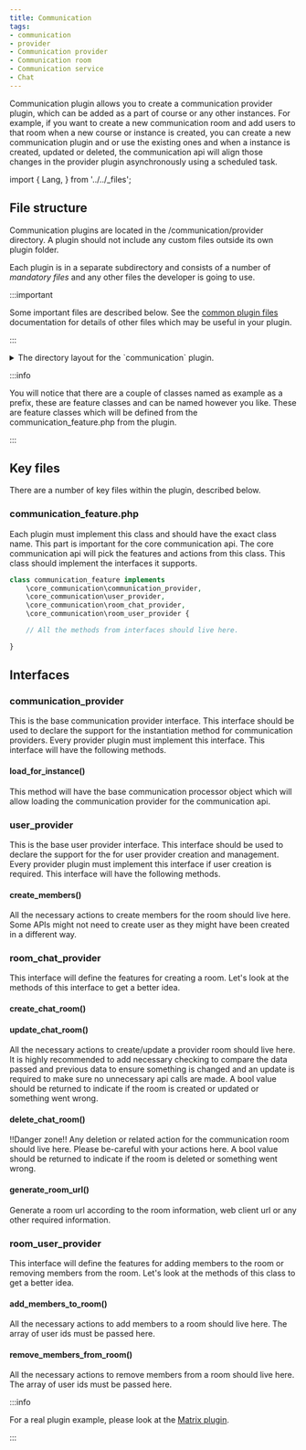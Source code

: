 ```yaml
---
title: Communication
tags:
- communication
- provider
- Communication provider
- Communication room
- Communication service
- Chat
---
```


Communication plugin allows you to create a communication provider plugin, which can be added as a part of course or any other instances.
For example, if you want to create a new communication room and add users to that room when a new course or instance is created, you can
create a new communication plugin and or use the existing ones and when a instance is created, updated or deleted, the communication api
will align those changes in the provider plugin asynchronously using a scheduled task.

import {
Lang,
} from '../../_files';

## File structure

Communication plugins are located in the /communication/provider directory. A plugin should not include any custom files outside its own
plugin folder.

Each plugin is in a separate subdirectory and consists of a number of _mandatory files_ and any other files the developer is going to use.

:::important

Some important files are described below. See the [common plugin files](../../commonfiles/index.mdx) documentation for details of other
files which may be useful in your plugin.

:::

<details>
  <summary>The directory layout for the `communication` plugin.</summary>

```console
communication/provider/example
├── classes
│   ├── communication_feature.php
│   └── privacy
│       └── provider.php
├── lang
│   └── en
│       └── communication_example.php
├── settings.php
└── version.php
```

</details>

:::info

You will notice that there are a couple of classes named as example as a prefix, these are feature classes and can be named however
you like. These are feature classes which will be defined from the communication_feature.php from the plugin.

:::

## Key files

There are a number of key files within the plugin, described below.

### communication_feature.php

Each plugin must implement this class and should have the exact class name. This part is important for the core communication api.
The core communication api will pick the features and actions from this class. This class should implement the interfaces it supports.

```php
class communication_feature implements
    \core_communication\communication_provider,
    \core_communication\user_provider,
    \core_communication\room_chat_provider,
    \core_communication\room_user_provider {

    // All the methods from interfaces should live here.

}
```

## Interfaces

### communication_provider

This is the base communication provider interface. This interface should be used to declare the support for the instantiation method for communication providers.
Every provider plugin must implement this interface. This interface will have the following methods.

#### load_for_instance()

This method will have the base communication processor object which will allow loading the communication provider for the communication api.

### user_provider

This is the base user provider interface. This interface should be used to declare the support for the for user provider creation and management.
Every provider plugin must implement this interface if user creation is required. This interface will have the following methods.

#### create_members()

All the necessary actions to create members for the room should live here. Some APIs might not need to create user as they might have been created in a different way.

### room_chat_provider

This interface will define the features for creating a room. Let's look at the methods of this interface to get a better idea.

#### create_chat_room()

#### update_chat_room()

All the necessary actions to create/update a provider room should live here. It is highly recommended to add necessary checking to compare the
data passed and previous data to ensure something is changed and an update is required to make sure no unnecessary api calls are made. A bool
value should be returned to indicate if the room is created or updated or something went wrong.

#### delete_chat_room()

!!Danger zone!! Any deletion or related action for the communication room should live here. Please be-careful with your actions here. A bool
value should be returned to indicate if the room is deleted or something went wrong.

#### generate_room_url()

Generate a room url according to the room information, web client url or any other required information.

### room_user_provider

This interface will define the features for adding members to the room or removing members from the room. Let's look at the methods of this class to get a better idea.

#### add_members_to_room()

All the necessary actions to add members to a room should live here. The array of user ids must be passed here.

#### remove_members_from_room()

All the necessary actions to remove members from a room should live here. The array of user ids must be passed here.

:::info

For a real plugin example, please look at the [Matrix plugin](https://github.com/moodle/moodle/tree/main/communication/provider/matrix).

:::
